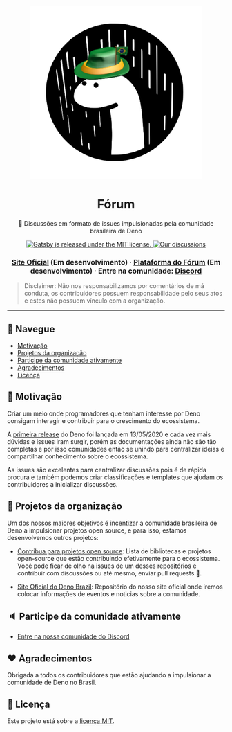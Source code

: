 <p align="center">
  <a href="https://github.com/DenoBrazil">
    <img src=".github/logo.png" width="400" alt="Deno Brazil">
  </a>
</p>
<h1 align="center">Fórum</h1>
<p align="center">🦖 Discussões em formato de issues impulsionadas pela comunidade brasileira de Deno</p>

<p align="center">
  <a href="https://github.com/DenoBrazil/deno-forum/blob/master/LICENSE">
    <img src="https://img.shields.io/badge/license-MIT-brightgreen.svg" alt="Gatsby is released under the MIT license." />
  </a>
   <a href="https://github.com/DenoBrazil/deno-forum/issues">
    <img src="https://img.shields.io/github/issues/DenoBrazil/deno-forum" alt="Our discussions" />
  </a>
</p>

<h3 align="center">
  <a href="www.denobrazil.com.br">Site Oficial</a> (Em desenvolvimento)
  <span> · </span>
    <a href="www.forum.denobrazil.com.br">Plataforma do Fórum</a> (Em desenvolvimento)
  <span> · </span>
  Entre na comunidade:
  <a href="https://discord.gg/dJRAbHJ">Discord</a>
</h3>

> Disclaimer: Não nos responsabilizamos por comentários de má conduta, os contribuidores possuem responsabilidade pelo seus atos e estes não possuem vínculo com a organização.
---

## 🚀 Navegue
- [Motivação](#dart-motivação)
- [Projetos da organização](#satellite-projetos-da-organização)
- [Participe da comunidade ativamente](#speaker-participe-da-comunidade-ativamente)
- [Agradecimentos](#heart-agradecimentos)
- [Licença](#memo-licença)

## :dart: Motivação
Criar um meio onde programadores que tenham interesse por Deno consigam interagir e contribuir para o crescimento do ecossistema.

A [primeira release](https://deno.land/v1) do Deno foi lançada em 13/05/2020 e cada vez mais dúvidas e issues iram surgir, porém as documentações ainda não são tão completas e por isso comunidades então se unindo para centralizar ideias e compartilhar conhecimento sobre o ecossistema.

As issues são excelentes para centralizar discussões pois é de rápida procura e também podemos criar classificações e templates que ajudam os contribuidores a inicializar discussões.

## :satellite: Projetos da organização

Um dos nossos maiores objetivos é incentizar a comunidade brasileira de Deno a impulsionar projetos open source, e para isso, estamos desenvolvemos outros projetos:

- [Contribua para projetos open source](https://github.com/DenoBrazil/open-source): Lista de bibliotecas e projetos open-source que estão contribuindo efetivamente para o ecossistema. Você pode ficar de olho na issues de um desses repositórios e contribuir com discussões ou até mesmo, enviar pull requests 🚀.

- [Site Oficial do Deno Brazil](https://github.com/DenoBrazil/denobrazil.com): Repositório do nosso site oficial onde iremos colocar informações de eventos e noticias sobre a comunidade.

## :speaker: Participe da comunidade ativamente

- [Entre na nossa comunidade do Discord](https://discord.gg/dJRAbHJ)

## :heart: Agradecimentos

Obrigada a todos os contribuidores que estão ajudando a impulsionar a comunidade de Deno no Brasil.

## :memo: Licença

Este projeto está sobre a [licença MIT](./LICENSE).
